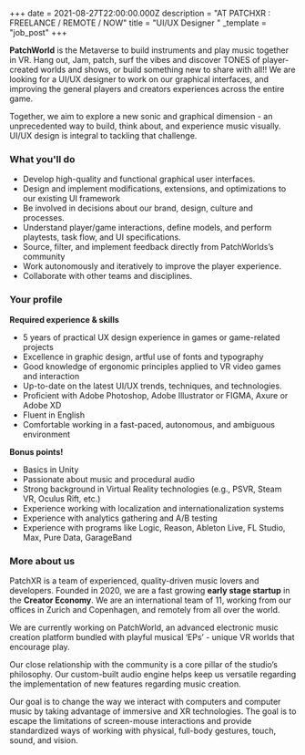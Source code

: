 +++
date = 2021-08-27T22:00:00.000Z
description = "AT PATCHXR : FREELANCE / REMOTE / NOW"
title = "UI/UX Designer "
_template = "job_post"
+++


**PatchWorld** is the Metaverse to build instruments and play music together in VR. Hang out, Jam, patch, surf the vibes and discover TONES of player-created worlds and shows, or build something new to share with all!! We are looking for a UI/UX designer to work on our graphical interfaces, and improving the general players and creators experiences across the entire game.

Together, we aim to explore a new sonic and graphical dimension - an unprecedented way to build, think about, and experience music visually. UI/UX design is integral to tackling that challenge.

### What you'll do

* Develop high-quality and functional graphical user interfaces.
* Design and implement modifications, extensions, and optimizations to our existing UI framework
* Be involved in decisions about our brand, design, culture and processes.
* Understand player/game interactions, define models, and perform playtests, task flow, and UI specifications.
* Source, filter, and implement feedback directly from PatchWorlds’s community
* Work autonomously and iteratively to improve the player experience.
* Collaborate with other teams and disciplines.

### Your profile

**Required experience & skills**

* 5 years of practical UX design experience in games or game-related projects
* Excellence in graphic design, artful use of fonts and typography
* Good knowledge of ergonomic principles applied to VR video games and interaction
* Up-to-date on the latest UI/UX trends, techniques, and technologies.
* Proficient with Adobe Photoshop, Adobe Illustrator or FIGMA, Axure or Adobe XD
* Fluent in English
* Comfortable working in a fast-paced, autonomous, and ambiguous environment

**Bonus points!**

* Basics in Unity
* Passionate about music and procedural audio
* Strong background in Virtual Reality technologies (e.g., PSVR, Steam VR, Oculus Rift, etc.)
* Experience working with localization and internationalization systems
* Experience with analytics gathering and A/B testing
* Experience with programs like Logic, Reason, Ableton Live, FL Studio, Max, Pure Data, GarageBand

### More about us

PatchXR is a team of experienced, quality-driven music lovers and developers. Founded in 2020, we are a fast growing **early stage startup**  in the **Creator Economy**. We are an international team of 11, working from our offices in Zurich and Copenhagen, and remotely from all over the world.

We are currently working on PatchWorld, an advanced electronic music creation platform bundled with playful musical ‘EPs’ - unique VR worlds that encourage play.

Our close relationship with the community is a core pillar of the studio’s philosophy. Our custom-built audio engine helps keep us versatile regarding the implementation of new features regarding music creation.

Our goal is to change the way we interact with computers and computer music by taking advantage of immersive and XR technologies. The goal is to escape the limitations of screen-mouse interactions and provide standardized ways of working with physical, full-body gestures, touch, sound, and vision.
